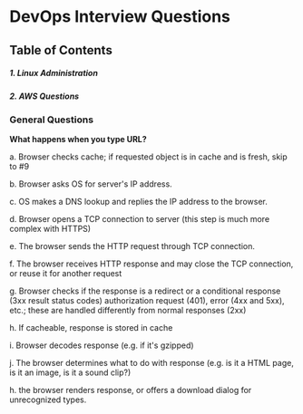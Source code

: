 # DevOps Interview Questions

## Table of Contents

##### 1. Linux Administration
##### 2. AWS Questions


### General Questions
**What happens when you type URL?**

a. Browser checks cache; if requested object is in cache and is fresh, skip to #9

b. Browser asks OS for server's IP address.

c. OS makes a DNS lookup and replies the IP address to the browser.

d. Browser opens a TCP connection to server (this step is much more complex with HTTPS)

e. The browser sends the HTTP request through TCP connection.

f. The browser receives HTTP response and may close the TCP connection, or reuse it for another request

g. Browser checks if the response is a redirect or a conditional response (3xx result status codes) authorization request (401), error (4xx and 5xx), etc.; 
   these are handled differently from normal responses (2xx)

h. If cacheable, response is stored in cache

i. Browser decodes response (e.g. if it's gzipped)

j. The browser determines what to do with response (e.g. is it a HTML page, is it an image, is it a sound clip?)

h. the browser renders response, or offers a download dialog for unrecognized types.
